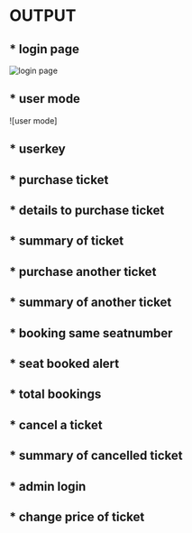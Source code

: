# OUTPUT
## * login page
![login page](https://github.com/viswa0206/M1_moviebooking/blob/main/5_Images/image1-login%20page.png)

## * user mode
![user mode]
## * userkey
## * purchase ticket
## * details to purchase ticket
## * summary of ticket
## * purchase another ticket
## * summary of another ticket
## * booking same seatnumber
## * seat booked alert
## * total bookings
## * cancel a ticket
## * summary of cancelled ticket
## * admin login
## * change price of ticket

